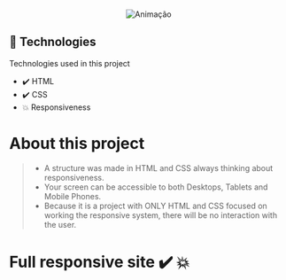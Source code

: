 
</br>
 
 <div align="center">
 
 ![Animação](https://user-images.githubusercontent.com/83568294/134407971-83099bcf-2434-47c0-82c4-b8a03d6cb3b1.gif)

 </div>
 
## 🚀 Technologies 
 Technologies used in this project
 - ✔️ HTML
 - ✔️ CSS
 - 💥 Responsiveness

# About this project
 > - A structure was made in HTML and CSS always thinking about responsiveness.
 > - Your screen can be accessible to both Desktops, Tablets and Mobile Phones.
 > - Because it is a project with ONLY HTML and CSS focused on working the responsive system, there will be no interaction with the user.

# Full responsive site ✔️ 💥
